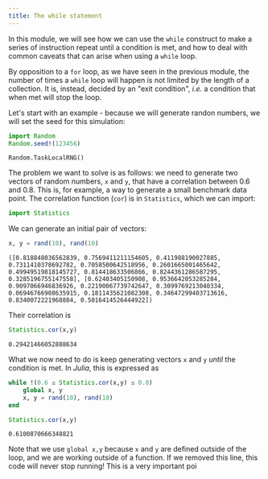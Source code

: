 ```yaml
---
title: The while statement
---
```


In this module, we will see how we can use the `while` construct to make a
series of instruction repeat until a condition is met, and how to deal with
common caveats that can arise when using a `while` loop.

<!-- more -->

By opposition to a `for` loop, as we have seen in the previous module, the
number of times a `while` loop will happen is not limited by the length of a
collection. It is, instead, decided by an "exit condition", *i.e.* a condition
that when met will stop the loop.

Let's start with an example - because we will generate randon numbers, we will
set the seed for this simulation:

````julia
import Random
Random.seed!(123456)
````

````
Random.TaskLocalRNG()
````

The problem we want to solve is as follows: we need to generate two vectors of
random numbers, `x` and `y`, that have a correlation between 0.6 and 0.8. This
is, for example, a way to generate a small benchmark data point. The
correlation function (`cor`) is in `Statistics`, which we can import:

````julia
import Statistics
````

We can generate an initial pair of vectors:

````julia
x, y = rand(10), rand(10)
````

````
([0.818848036562839, 0.7569411211154605, 0.411988190027885, 0.7311410378692782, 0.7058500642518956, 0.2601665001465642, 0.49949519818145727, 0.814418633506866, 0.8244361286587295, 0.3285196755147558], [0.62403405150908, 0.9536642053285284, 0.9097066946836926, 0.22190067739742647, 0.3099769213040334, 0.06946766908635915, 0.1811435621082308, 0.34647299403713616, 0.8340072221968884, 0.5016414526444922])
````

Their correlation is

````julia
Statistics.cor(x,y)
````

````
0.29421466052888634
````

What we now need to do is keep generating vectors `x` and `y` *until* the
condition is met. In *Julia*, this is expressed as

````julia
while !(0.6 ≤ Statistics.cor(x,y) ≤ 0.8)
    global x, y
    x, y = rand(10), rand(10)
end
````

````julia
Statistics.cor(x,y)
````

````
0.6100870666348821
````

Note that we use `global x,y` because `x` and `y` are defined outside of the
loop, and we are working outside of a function. If we removed this line, this
code will never stop running! This is a very important poi

